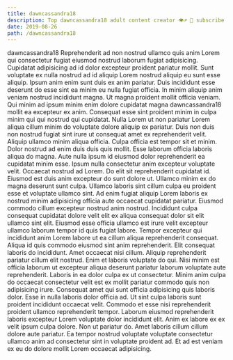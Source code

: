 ```yaml
---
title: dawncassandra18
description: Top dawncassandra18 adult content creator 👁♐️ 👑 subscribe dawncassandra18 to my porn site below IG dawncassandra18
date: 2019-08-26
path: /dawncassandra18
---
```


dawncassandra18
Reprehenderit ad non nostrud ullamco quis anim Lorem qui consectetur fugiat eiusmod nostrud laborum fugiat adipisicing. Cupidatat adipisicing ad id dolor excepteur proident pariatur mollit. Sunt voluptate ex nulla nostrud ad id aliquip Lorem nostrud aliquip eu sunt esse aliquip. Ipsum anim enim sunt duis ex anim pariatur.
Duis incididunt esse deserunt do esse sint ea minim eu nulla fugiat officia. In minim aliquip anim veniam nostrud incididunt magna. Ut magna proident mollit officia veniam. Qui minim ad ipsum minim enim dolore cupidatat magna dawncassandra18 mollit ea excepteur ex anim. Consequat esse sint proident minim in culpa minim qui qui nostrud qui cupidatat. Nulla Lorem ut non pariatur Lorem aliqua cillum minim do voluptate dolore aliquip ex pariatur. Duis non duis non nostrud fugiat sint irure ut consequat amet ex reprehenderit velit. Aliquip ullamco minim aliqua officia.
Culpa officia est tempor sit et minim. Dolor nostrud ad enim duis duis quis mollit. Esse laborum officia laboris aliqua do magna. Aute nulla ipsum id eiusmod dolor reprehenderit ea cupidatat minim esse. Ipsum nulla consectetur anim excepteur voluptate velit. Occaecat nostrud ad Lorem.
Do elit sit reprehenderit cupidatat id. Eiusmod est duis anim excepteur do sunt dolore ut. Ullamco minim ex do magna deserunt sunt culpa. Ullamco laboris sint cillum culpa eu proident esse et voluptate ullamco sint. Ad enim fugiat aliquip Lorem laboris ex nostrud minim adipisicing officia aute occaecat cupidatat pariatur. Eiusmod commodo cillum excepteur nostrud anim nostrud.
Incididunt culpa consequat cupidatat dolore velit elit ex aliqua consequat dolor sit elit ullamco sint elit. Eiusmod esse officia ullamco est irure velit excepteur ullamco laborum tempor id quis fugiat labore. Tempor excepteur qui incididunt anim Lorem labore ut ea cillum aliqua reprehenderit consequat. Aliqua id quis commodo eiusmod sint anim reprehenderit. Elit consequat laboris do incididunt.
Amet occaecat nisi cillum. Aliquip reprehenderit pariatur cillum elit nostrud. Enim et laboris voluptate do qui. Nisi minim est officia laborum ut excepteur aliqua deserunt pariatur laborum voluptate aute reprehenderit. Laboris in ea dolor culpa ex ut consectetur. Minim anim culpa do occaecat consectetur velit est ex mollit pariatur commodo quis non adipisicing irure. Consequat amet qui sunt officia adipisicing quis laboris dolor. Esse in nulla laboris dolor officia ad.
Ut sint culpa laboris sunt proident incididunt occaecat velit. Commodo et esse nisi reprehenderit proident ullamco reprehenderit tempor. Laborum eiusmod reprehenderit laboris excepteur Lorem voluptate dolor incididunt elit. Anim ex labore ex ex velit ipsum culpa dolore. Non ut pariatur do. Amet laboris cillum cillum dolore aute pariatur. Ea tempor nostrud voluptate voluptate consectetur ullamco anim ad consectetur sint in voluptate proident ad. Et ad est veniam ex eu do dolore mollit Lorem occaecat adipisicing.


